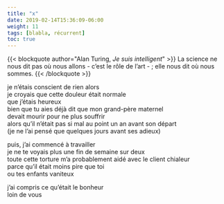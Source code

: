 ```yaml
---
title: "x"
date: 2019-02-14T15:36:09-06:00
weight: 11
tags: [blabla, récurrent]
toc: true
---
```


{{< blockquote author="Alan Turing, *Je suis intelligent*" >}}
La science ne nous dit pas où nous allons - c’est le rôle de l’art - ; elle nous dit où nous sommes.
{{< /blockquote >}}

je n’étais conscient de rien alors  
je croyais que cette douleur était normale  
que j’étais heureux  
bien que tu aies déjà dit que mon grand-père maternel  
devait mourir pour ne plus souffrir  
alors qu’il n’était pas si mal au point un an avant son départ  
(je ne l’ai pensé que quelques jours avant ses adieux)  

puis, j’ai commencé à travailler  
je ne te voyais plus une fin de semaine sur deux  
toute cette torture m’a probablement aidé avec le client chialeur  
parce qu’il était moins pire que toi  
ou tes enfants vaniteux  

j’ai compris ce qu’était le bonheur  
loin de vous 